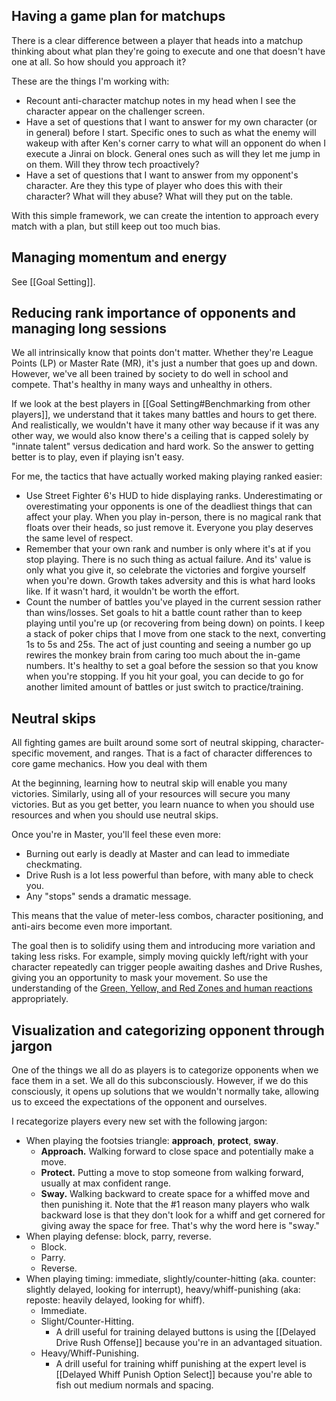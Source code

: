 ## Having a game plan for matchups
There is a clear difference between a player that heads into a matchup thinking about what plan they're going to execute and one that doesn't have one at all. So how should you approach it?

These are the things I'm working with:
- Recount anti-character matchup notes in my head when I see the character appear on the challenger screen.
- Have a set of questions that I want to answer for my own character (or in general) before I start. Specific ones to such as what the enemy will wakeup with after Ken's corner carry to what will an opponent do when I execute a Jinrai on block. General ones such as will they let me jump in on them. Will they throw tech proactively?
- Have a set of questions that I want to answer from my opponent's character. Are they this type of player who does this with their character? What will they abuse? What will they put on the table.

With this simple framework, we can create the intention to approach every match with a plan, but still keep out too much bias.
## Managing momentum and energy
See [[Goal Setting]].
## Reducing rank importance of opponents and managing long sessions
We all intrinsically know that points don't matter. Whether they're League Points (LP) or Master Rate (MR), it's just a number that goes up and down. However, we've all been trained by society to do well in school and compete. That's healthy in many ways and unhealthy in others.

If we look at the best players in [[Goal Setting#Benchmarking from other players]], we understand that it takes many battles and hours to get there. And realistically, we wouldn't have it many other way because if it was any other way, we would also know there's a ceiling that is capped solely by "innate talent" versus dedication and hard work. So the answer to getting better is to play, even if playing isn't easy.

For me, the tactics that have actually worked making playing ranked easier:
- Use Street Fighter 6's HUD to hide displaying ranks. Underestimating or overestimating your opponents is one of the deadliest things that can affect your play. When you play in-person, there is no magical rank that floats over their heads, so just remove it. Everyone you play deserves the same level of respect.
- Remember that your own rank and number is only where it's at if you stop playing. There is no such thing as actual failure. And its' value is only what you give it, so celebrate the victories and forgive yourself when you're down. Growth takes adversity and this is what hard looks like. If it wasn't hard, it wouldn't be worth the effort.
- Count the number of battles you've played in the current session rather than wins/losses. Set goals to hit a battle count rather than to keep playing until you're up (or recovering from being down) on points. I keep a stack of poker chips that I move from one stack to the next, converting 1s to 5s and 25s. The act of just counting and seeing a number go up rewires the monkey brain from caring too much about the in-game numbers. It's healthy to set a goal before the session so that you know when you're stopping. If you hit your goal, you can decide to go for another limited amount of battles or just switch to practice/training.
## Neutral skips
All fighting games are built around some sort of neutral skipping, character-specific movement, and ranges. That is a fact of character differences to core game mechanics. How you deal with them

At the beginning, learning how to neutral skip will enable you many victories. Similarly, using all of your resources will secure you many victories. But as you get better, you learn nuance to when you should use resources and when you should use neutral skips.

Once you're in Master, you'll feel these even more:
- Burning out early is deadly at Master and can lead to immediate checkmating.
- Drive Rush is a lot less powerful than before, with many able to check you.
- Any "stops" sends a dramatic message.

This means that the value of meter-less combos, character positioning, and anti-airs become even more important.

The goal then is to solidify using them and introducing more variation and taking less risks. For example, simply moving quickly left/right with your character repeatedly can trigger people awaiting dashes and Drive Rushes, giving you an opportunity to mask your movement. So use the understanding of the [Green, Yellow, and Red Zones and human reactions](https://www.youtube.com/watch?v=14z6CN3q-Nw) appropriately.
## Visualization and categorizing opponent through jargon
One of the things we all do as players is to categorize opponents when we face them in a set. We all do this subconsciously. However, if we do this consciously, it opens up solutions that we wouldn't normally take, allowing us to exceed the expectations of the opponent and ourselves. 

I recategorize players every new set with the following jargon:
- When playing the footsies triangle: **approach**, **protect**, **sway**.
	- **Approach.** Walking forward to close space and potentially make a move.
	- **Protect.** Putting a move to stop someone from walking forward, usually at max confident range.
	- **Sway.** Walking backward to create space for a whiffed move and then punishing it. Note that the #1 reason many players who walk backward lose is that they don't look for a whiff and get cornered for giving away the space for free. That's why the word here is "sway."
- When playing defense: block, parry, reverse.
	- Block.
	- Parry.
	- Reverse.
- When playing timing: immediate, slightly/counter-hitting (aka. counter: slightly delayed, looking for interrupt), heavy/whiff-punishing (aka: reposte: heavily delayed, looking for whiff).
	- Immediate.
	- Slight/Counter-Hitting.
		- A drill useful for training delayed buttons is using the [[Delayed Drive Rush Offense]] because you're in an advantaged situation.
	- Heavy/Whiff-Punishing.
		- A drill useful for training whiff punishing at the expert level is [[Delayed Whiff Punish Option Select]] because you're able to fish out medium normals and spacing.
